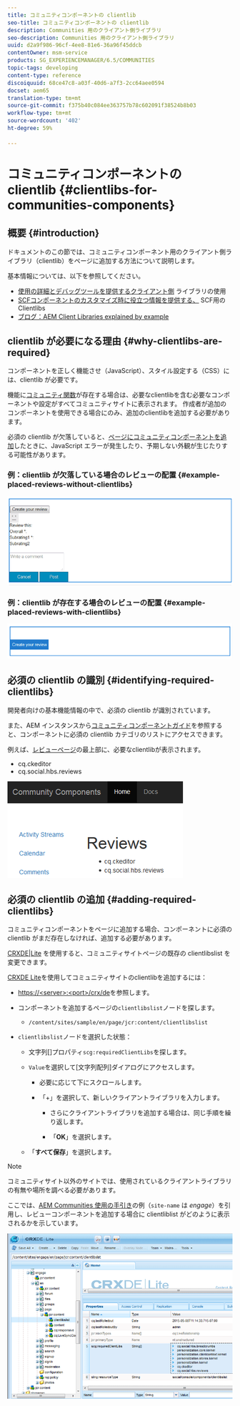 ```yaml
---
title: コミュニティコンポーネントの clientlib
seo-title: コミュニティコンポーネントの clientlib
description: Communities 用のクライアント側ライブラリ
seo-description: Communities 用のクライアント側ライブラリ
uuid: d2a9f986-96cf-4ee8-81e6-36a96f45ddcb
contentOwner: msm-service
products: SG_EXPERIENCEMANAGER/6.5/COMMUNITIES
topic-tags: developing
content-type: reference
discoiquuid: 68ce47c8-a03f-40d6-a7f3-2cc64aee0594
docset: aem65
translation-type: tm+mt
source-git-commit: f375b40c084ee363757b78c602091f38524b8b03
workflow-type: tm+mt
source-wordcount: '402'
ht-degree: 59%

---
```



# コミュニティコンポーネントの clientlib {#clientlibs-for-communities-components}

## 概要 {#introduction}

ドキュメントのこの節では、コミュニティコンポーネント用のクライアント側ライブラリ（clientlib）をページに追加する方法について説明します。

基本情報については、以下を参照してください。

* [使用の詳細とデバッグツールを提供するクライアント側](/help/sites-developing/clientlibs.md) ライブラリの使用
* [SCFコンポーネントのカスタマイズ時に役立つ情報を提供する、](/help/communities/client-customize.md#clientlibs) SCF用のClientlibs
* [ブログ：AEM Client Libraries explained by example](https://blogs.adobe.com/experiencedelivers/experience-management/clientlibs-explained-example/)

## clientlib が必要になる理由  {#why-clientlibs-are-required}

コンポーネントを正しく機能させ（JavaScript）、スタイル設定する（CSS）には、clientlib が必要です。

機能に[コミュニティ関数](/help/communities/functions.md)が存在する場合は、必要なclientlibを含む必要なコンポーネントや設定がすべてコミュニティサイトに表示されます。 作成者が追加のコンポーネントを使用できる場合にのみ、追加のclientlibを追加する必要があります。

必須の clientlib が欠落していると、[ページにコミュニティコンポーネントを追加](/help/communities/author-communities.md)したときに、JavaScript エラーが発生したり、予期しない外観が生じたりする可能性があります。

### 例：clientlib が欠落している場合のレビューの配置  {#example-placed-reviews-without-clientlibs}

![配置されたレビュー](assets/placed-reviews.png)

### 例：clientlib が存在する場合のレビューの配置 {#example-placed-reviews-with-clientlibs}

![reviews-clientlibs](assets/reviews-clientlibs.png)

## 必須の clientlib の識別 {#identifying-required-clientlibs}

開発者向けの基本機能情報の中で、必須の clientlib が識別されています。

また、AEM インスタンスから[コミュニティコンポーネントガイド](/help/communities/components-guide.md)を参照すると、コンポーネントに必須の clientlib カテゴリのリストにアクセスできます。

例えば、[レビューページ](https://localhost:4502/content/community-components/en/reviews.html)の最上部に、必要なclientlibが表示されます。

* cq.ckeditor
* cq.social.hbs.reviews

![clientlibs-reviews](assets/clientlibs-reviews.png)

## 必須の clientlib の追加 {#adding-required-clientlibs}

コミュニティコンポーネントをページに追加する場合、コンポーネントに必須の clientlib がまだ存在しなければ、追加する必要があります。

[CRXDE|Lite](#using-crxde-lite) を使用すると、コミュニティサイトページの既存の clientlibslist を変更できます。

[CRXDE Lite](/help/sites-developing/developing-with-crxde-lite.md)を使用してコミュニティサイトのclientlibを追加するには：

* [https://&lt;server>:&lt;port>/crx/de](https://localhost:4502/crx/de)を参照します。
* コンポーネントを追加するページの`clientlibslist`ノードを探します。

   * `/content/sites/sample/en/page/jcr:content/clientlibslist`

* `clientlibslist`ノードを選択した状態：

   * 文字列[]プロパティ`scg:requiredClientLibs`を探します。
   * `Value`を選択して[文字列配列]ダイアログにアクセスします。

      * 必要に応じて下にスクロールします。
      * 「+」を選択して、新しいクライアントライブラリを入力します。

         * さらにクライアントライブラリを追加する場合は、同じ手順を繰り返します。

         * 「**OK**」を選択します。
   * 「**すべて保存**」を選択します。


>[!NOTE]
>
>コミュニティサイト以外のサイトでは、使用されているクライアントライブラリの有無や場所を調べる必要があります。

ここでは、[AEM Communities 使用の手引き](/help/communities/getting-started.md)の例（`site-name` は *engage*）を引用し、レビューコンポーネントを追加する場合に clientliblist がどのように表示されるかを示しています。

![レビューコンポーネント](assets/review-component.png)

